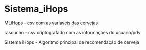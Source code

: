 # Sistema_iHops
<p>MLiHops - csv com as variaveis das cervejas</p>
<p>rascunho - csv criptografado com as informações do usuario/pdv</p>
<p>Sistema iHops - Algoritmo principal de recomendação de cerveja</p>
